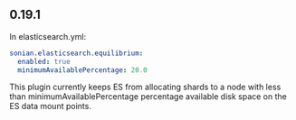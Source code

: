 ## 0.19.1

In elasticsearch.yml:

```yaml
sonian.elasticsearch.equilibrium:
  enabled: true
  minimumAvailablePercentage: 20.0
```

This plugin currently keeps ES from allocating shards to a node with
less than minimumAvailablePercentage percentage available disk space
on the ES data mount points.

